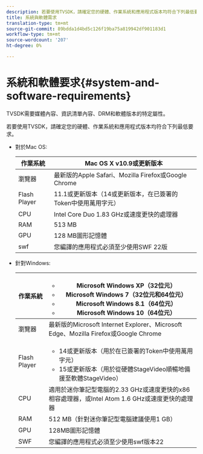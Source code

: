 ```yaml
---
description: 若要使用TVSDK，請確定您的硬體、作業系統和應用程式版本均符合下列最低要求。
title: 系統與軟體需求
translation-type: tm+mt
source-git-commit: 89bdda1d4bd5c126f19ba75a819942df901183d1
workflow-type: tm+mt
source-wordcount: '207'
ht-degree: 0%

---
```



# 系統和軟體要求{#system-and-software-requirements}

TVSDK需要媒體內容、資訊清單內容、DRM和軟體版本的特定屬性。

若要使用TVSDK，請確定您的硬體、作業系統和應用程式版本均符合下列最低要求。

<!--<a id="section_FD9C110E85BB483B869FBB94E5662710"></a>-->

* 對於Mac OS:

   | 作業系統 | Mac OS X v10.9或更新版本 |
   |---|---|
   | 瀏覽器 | 最新版的Apple Safari、Mozilla Firefox或Google Chrome |
   | Flash Player | 11.1或更新版本（14或更新版本，在已簽署的Token中使用萬用字元） |
   | CPU | Intel Core Duo 1.83 GHz或速度更快的處理器 |
   | RAM | 513 MB |
   | GPU | 128 MB圖形記憶體 |
   | swf | 您編譯的應用程式必須至少使用SWF 22版 |

* 針對Windows:

   | 作業系統 | <ul><li>Microsoft Windows XP（32位元）</li><li>Microsoft Windows 7（32位元和64位元）</li><li>Microsoft Windows 8.1（64位元）</li><li>Microsoft Windows 10（64位元）</li></ul> |
   |---|---|
   | 瀏覽器 | 最新版的Microsoft Internet Explorer、Microsoft Edge、Mozilla Firefox或Google Chrome |
   | Flash Player | <ul><li>14或更新版本（用於在已簽署的Token中使用萬用字元）</li><li>15或更新版本（用於從硬體StageVideo順暢地備援至軟體StageVideo）</li></ul> |
   | CPU | 適用於迷你筆記型電腦的2.33 GHz或速度更快的x86相容處理器，或Intel Atom 1.6 GHz或速度更快的處理器 |
   | RAM | 512 MB（針對迷你筆記型電腦建議使用1 GB） |
   | GPU | 128MB圖形記憶體 |
   | SWF | 您編譯的應用程式必須至少使用swf版本22 |
